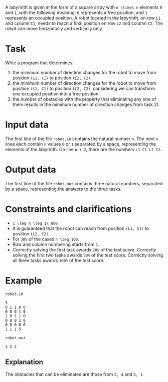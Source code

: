 
A labyrinth is given in the form of a square array with `n \times n` elements `0` and `1`, with the following meaning: `0` represents a free position, and `1` represents an occupied position. A robot located in the labyrinth, on row `L1` and column `C1`, needs to reach a final position on row `L2` and column `C2`. The robot can move horizontally and vertically only.

# Task
Write a program that determines:
1) the minimum number of direction changes for the robot to move from position `(L1, C1)` to position `(L2, C2)`.
2) the minimum number of direction changes for the robot to move from position `(L1, C1)` to position `(L2, C2)`, considering we can transform one occupied position into a free position.
3) the number of obstacles with the property that eliminating any one of them results in the minimum number of direction changes from task 2).

# Input data
The first line of the file `robot.in` contains the natural number `n`.
The next `n` lines each contain `n` values `0` or `1` separated by a space, representing the elements of the labyrinth.
On line `n + 2`, there are the numbers `L1 C1 L2 C2`.

# Output data
The first line of the file `robot.out` contains three natural numbers, separated by a space, representing the answers to the three tasks.

# Constraints and clarifications
* `1 \leq n \leq 1\ 000`
* It is guaranteed that the robot can reach from position `(L1, C1)` to position `(L2, C2)`.
* For `30%` of the cases `n \leq 100`.
* Row and column numbering starts from `1`.
* Correctly solving the first task awards `20%` of the test score. Correctly solving the first two tasks awards `50%` of the test score. Correctly solving all three tasks awards `100%` of the test score.

# Example

`robot.in`
```
5
0 1 1 0 0
0 0 0 1 0
1 0 1 1 0
0 0 0 1 0
0 0 0 0 0
1 1 1 5
```
`robot.out`
```
4 2 2
```
Explanation
---
The obstacles that can be eliminated are those from `2, 4` and `3, 1`.
